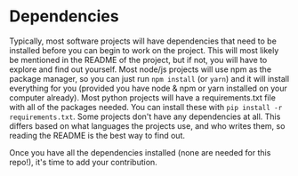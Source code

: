 # Dependencies

Typically, most software projects will have dependencies that need to be installed before you can begin to work on 
the project. This will most likely be mentioned in the README of the project, but if not, you will have to explore 
and find out yourself. Most node/js projects will use npm as the package manager, so you can just run `npm install`
 (or `yarn`) and it will install everything for you (provided you have node & npm or yarn installed on your 
 computer already). Most python projects will have a requirements.txt file with all of the packages needed. You can 
 install these with `pip install -r requirements.txt`. Some projects don't have any dependencies at all. This differs
 based on what languages the projects use, and who writes them, so reading the README is the best way to find out.

Once you have all the dependencies installed (none are needed for this repo!), it's time to add your contribution.